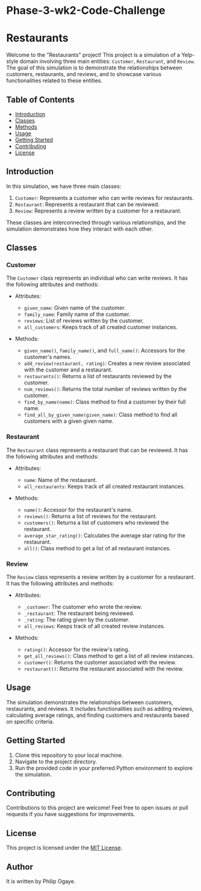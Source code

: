 # Phase-3-wk2-Code-Challenge


# Restaurants

Welcome to the "Restaurants" project! This project is a simulation of a Yelp-style domain involving three main entities: `Customer`, `Restaurant`, and `Review`. The goal of this simulation is to demonstrate the relationships between customers, restaurants, and reviews, and to showcase various functionalities related to these entities.

## Table of Contents

- [Introduction](#introduction)
- [Classes](#classes)
- [Methods](#methods)
- [Usage](#usage)
- [Getting Started](#getting-started)
- [Contributing](#contributing)
- [License](#license)

## Introduction

In this simulation, we have three main classes:

1. `Customer`: Represents a customer who can write reviews for restaurants.
2. `Restaurant`: Represents a restaurant that can be reviewed.
3. `Review`: Represents a review written by a customer for a restaurant.

These classes are interconnected through various relationships, and the simulation demonstrates how they interact with each other.

## Classes

### Customer

The `Customer` class represents an individual who can write reviews. It has the following attributes and methods:

- Attributes:
  - `given_name`: Given name of the customer.
  - `family_name`: Family name of the customer.
  - `reviews`: List of reviews written by the customer.
  - `all_customers`: Keeps track of all created customer instances.

- Methods:
  - `given_name()`, `family_name()`, and `full_name()`: Accessors for the customer's names.
  - `add_review(restaurant, rating)`: Creates a new review associated with the customer and a restaurant.
  - `restaurants()`: Returns a list of restaurants reviewed by the customer.
  - `num_reviews()`: Returns the total number of reviews written by the customer.
  - `find_by_name(name)`: Class method to find a customer by their full name.
  - `find_all_by_given_name(given_name)`: Class method to find all customers with a given given name.

### Restaurant

The `Restaurant` class represents a restaurant that can be reviewed. It has the following attributes and methods:

- Attributes:
  - `name`: Name of the restaurant.
  - `all_restaurants`: Keeps track of all created restaurant instances.

- Methods:
  - `name()`: Accessor for the restaurant's name.
  - `reviews()`: Returns a list of reviews for the restaurant.
  - `customers()`: Returns a list of customers who reviewed the restaurant.
  - `average_star_rating()`: Calculates the average star rating for the restaurant.
  - `all()`: Class method to get a list of all restaurant instances.

### Review

The `Review` class represents a review written by a customer for a restaurant. It has the following attributes and methods:

- Attributes:
  - `_customer`: The customer who wrote the review.
  - `_restaurant`: The restaurant being reviewed.
  - `_rating`: The rating given by the customer.
  - `all_reviews`: Keeps track of all created review instances.

- Methods:
  - `rating()`: Accessor for the review's rating.
  - `get_all_reviews()`: Class method to get a list of all review instances.
  - `customer()`: Returns the customer associated with the review.
  - `restaurant()`: Returns the restaurant associated with the review.

## Usage

The simulation demonstrates the relationships between customers, restaurants, and reviews. It includes functionalities such as adding reviews, calculating average ratings, and finding customers and restaurants based on specific criteria.

## Getting Started

1. Clone this repository to your local machine.
2. Navigate to the project directory.
3. Run the provided code in your preferred Python environment to explore the simulation.

## Contributing

Contributions to this project are welcome! Feel free to open issues or pull requests if you have suggestions for improvements.

## License

This project is licensed under the [MIT License](LICENSE).

## Author
It is written by Philip Ogaye.
